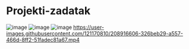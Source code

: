 # Projekti-zadatak
![image](https://user-images.githubusercontent.com/121170810/208905831-5b487131-0975-4fd9-b5d7-8ff721d921b4.png)
![image](https://user-images.githubusercontent.com/121170810/208906455-0df269c9-5b6e-4089-9641-8d45e7ad2388.png)
![image](https://user-images.githubusercontent.com/121170810/208906653-3b6c87f4-8b79-4f4c-8f77-a2c8f758428b.png)
https://user-images.githubusercontent.com/121170810/208916606-326beb29-a557-466d-8ff2-51fadec81a67.mp4
